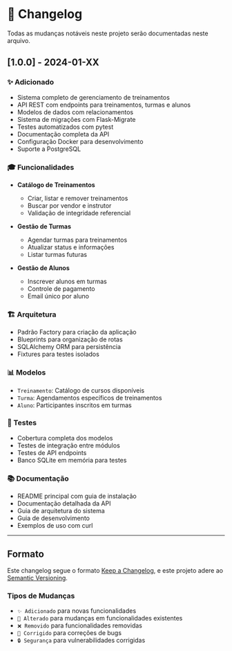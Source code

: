 # 📝 Changelog

Todas as mudanças notáveis neste projeto serão documentadas neste arquivo.

## [1.0.0] - 2024-01-XX

### ✨ Adicionado
- Sistema completo de gerenciamento de treinamentos
- API REST com endpoints para treinamentos, turmas e alunos
- Modelos de dados com relacionamentos
- Sistema de migrações com Flask-Migrate
- Testes automatizados com pytest
- Documentação completa da API
- Configuração Docker para desenvolvimento
- Suporte a PostgreSQL

### 🎓 Funcionalidades
- **Catálogo de Treinamentos**
  - Criar, listar e remover treinamentos
  - Buscar por vendor e instrutor
  - Validação de integridade referencial

- **Gestão de Turmas**
  - Agendar turmas para treinamentos
  - Atualizar status e informações
  - Listar turmas futuras

- **Gestão de Alunos**
  - Inscrever alunos em turmas
  - Controle de pagamento
  - Email único por aluno

### 🏗️ Arquitetura
- Padrão Factory para criação da aplicação
- Blueprints para organização de rotas
- SQLAlchemy ORM para persistência
- Fixtures para testes isolados

### 📊 Modelos
- `Treinamento`: Catálogo de cursos disponíveis
- `Turma`: Agendamentos específicos de treinamentos
- `Aluno`: Participantes inscritos em turmas

### 🧪 Testes
- Cobertura completa dos modelos
- Testes de integração entre módulos
- Testes de API endpoints
- Banco SQLite em memória para testes

### 📚 Documentação
- README principal com guia de instalação
- Documentação detalhada da API
- Guia de arquitetura do sistema
- Guia de desenvolvimento
- Exemplos de uso com curl

---

## Formato

Este changelog segue o formato [Keep a Changelog](https://keepachangelog.com/pt-BR/1.0.0/),
e este projeto adere ao [Semantic Versioning](https://semver.org/lang/pt-BR/).

### Tipos de Mudanças
- `✨ Adicionado` para novas funcionalidades
- `🔄 Alterado` para mudanças em funcionalidades existentes
- `❌ Removido` para funcionalidades removidas
- `🐛 Corrigido` para correções de bugs
- `🔒 Segurança` para vulnerabilidades corrigidas